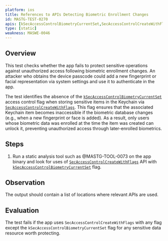 ```yaml
---
platform: ios
title: References to APIs Detecting Biometric Enrollment Changes
id: MASTG-TEST-0270
apis: [kSecAccessControlBiometryCurrentSet,SecAccessControlCreateWithFlags]
type: [static]
weakness: MASWE-0046
---
```


## Overview

This test checks whether the app fails to protect sensitive operations against unauthorized access following biometric enrollment changes. An attacker who obtains the device passcode could add a new fingerprint or facial representation via system settings and use it to authenticate in the app.

The test identifies the absence of the [`kSecAccessControlBiometryCurrentSet`](https://developer.apple.com/documentation/security/secaccesscontrolcreateflags/biometrycurrentset) access control flag when storing sensitive items in the Keychain via [`SecAccessControlCreateWithFlags`](https://developer.apple.com/documentation/security/secaccesscontrolcreatewithflags(_:_:_:_:)). This flag ensures that the associated Keychain item becomes inaccessible if the biometric database changes (e.g., when a new fingerprint or face is added). As a result, only users whose biometric data was enrolled at the time the item was created can unlock it, preventing unauthorized access through later-enrolled biometrics.

## Steps

1. Run a static analysis tool such as @MASTG-TOOL-0073 on the app binary and look for uses of [`SecAccessControlCreateWithFlags`](https://developer.apple.com/documentation/security/secaccesscontrolcreatewithflags(_:_:_:_:)) API with [`kSecAccessControlBiometryCurrentSet`](https://developer.apple.com/documentation/security/secaccesscontrolcreateflags/biometrycurrentset) flag.

## Observation

The output should contain a list of locations where relevant APIs are used.

## Evaluation

The test fails if the app uses `SecAccessControlCreateWithFlags` with any flag except the `kSecAccessControlBiometryCurrentSet` flag for any sensitive data resource worth protecting.
